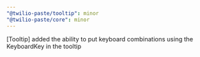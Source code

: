 ```yaml
---
"@twilio-paste/tooltip": minor
"@twilio-paste/core": minor
---
```


[Tooltip] added the ability to put keyboard combinations using the KeyboardKey in the tooltip
